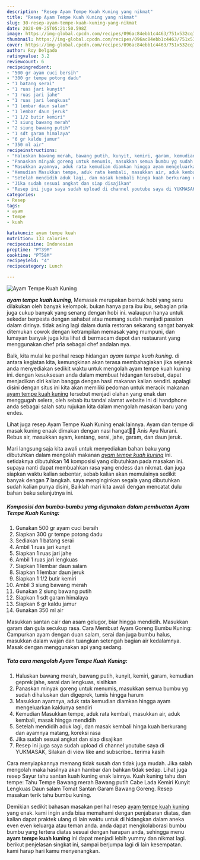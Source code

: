 ```yaml
---
description: "Resep Ayam Tempe Kuah Kuning yang nikmat"
title: "Resep Ayam Tempe Kuah Kuning yang nikmat"
slug: 30-resep-ayam-tempe-kuah-kuning-yang-nikmat
date: 2020-09-25T05:21:50.598Z
image: https://img-global.cpcdn.com/recipes/096ac84ebb1c4463/751x532cq70/ayam-tempe-kuah-kuning-foto-resep-utama.jpg
thumbnail: https://img-global.cpcdn.com/recipes/096ac84ebb1c4463/751x532cq70/ayam-tempe-kuah-kuning-foto-resep-utama.jpg
cover: https://img-global.cpcdn.com/recipes/096ac84ebb1c4463/751x532cq70/ayam-tempe-kuah-kuning-foto-resep-utama.jpg
author: Roy Delgado
ratingvalue: 3.2
reviewcount: 6
recipeingredient:
- "500 gr ayam cuci bersih"
- "300 gr tempe potong dadu"
- "1 batang serai"
- "1 ruas jari kunyit"
- "1 ruas jari jahe"
- "1 ruas jari lengkuas"
- "1 lembar daun salam"
- "1 lembar daun jeruk"
- "1 1/2 butir kemiri"
- "3 siung bawang merah"
- "2 siung bawang putih"
- "1 sdt garam himalaya"
- "6 gr kaldu jamur"
- "350 ml air"
recipeinstructions:
- "Haluskan bawang merah, bawang putih, kunyit, kemiri, garam, kemudian geprek jahe, serai dan lengkuas, sisihkan"
- "Panaskan minyak goreng untuk menumis, masukkan semua bumbu yg sudah dihaluskan dan digeprek, tumis hingga harum"
- "Masukkan ayamnya, aduk rata kemudian diamkan hingga ayam mengeluarkan kaldunya sendiri"
- "Kemudian Masukkan tempe, aduk rata kembali, masukkan air, aduk kembali, masak hingga mendidih"
- "Setelah mendidih aduk lagi, dan masak kembali hinga kuah berkurang dan ayamnya matang, koreksi rasa"
- "Jika sudah sesuai angkat dan siap disajikan"
- "Resep ini juga saya sudah upload di channel youtube saya di YUKMASAK, Silakan di view like and subscribe.. terima kasih"
categories:
- Resep
tags:
- ayam
- tempe
- kuah

katakunci: ayam tempe kuah 
nutrition: 133 calories
recipecuisine: Indonesian
preptime: "PT39M"
cooktime: "PT58M"
recipeyield: "4"
recipecategory: Lunch

---
```



![Ayam Tempe Kuah Kuning](https://img-global.cpcdn.com/recipes/096ac84ebb1c4463/751x532cq70/ayam-tempe-kuah-kuning-foto-resep-utama.jpg)

<b><i>ayam tempe kuah kuning</i></b>, Memasak merupakan bentuk hobi yang seru dilakukan oleh banyak kelompok. bukan hanya para ibu ibu, sebagian pria juga cukup banyak yang senang dengan hobi ini. walaupun hanya untuk sekedar berpesta dengan sahabat atau memang sudah menjadi passion dalam dirinya. tidak asing lagi dalam dunia restoran sekarang sangat banyak ditemukan cowok dengan ketrampilan memasak yang mumpuni, dan lumayan banyak juga kita lihat di bermacam depot dan restaurant yang menggunakan chef pria sebagai chef andalan nya.

Baik, kita mulai ke perihal resep hidangan <i>ayam tempe kuah kuning</i>. di antara kegiatan kita, kemungkinan akan terasa membahagiakan jika sejenak anda menyediakan sedikit waktu untuk mengolah ayam tempe kuah kuning ini. dengan kesuksesan anda dalam membuat hidangan tersebut, dapat menjadikan diri kalian bangga dengan hasil makanan kalian sendiri. apalagi disini dengan situs ini kita akan memiliki pedoman untuk meracik makanan <u>ayam tempe kuah kuning</u> tersebut menjadi olahan yang enak dan menggugah selera, oleh sebab itu tandai alamat website ini di handphone anda sebagai salah satu rujukan kita dalam mengolah masakan baru yang endes.

Lihat juga resep Ayam Tempe Kuah Kuning enak lainnya. Ayam dan tempe di masak kuning enaak dimakan dengan nasi hangat🤤🤤 Anis Ayu Nurani. Rebus air, masukkan ayam, kentang, serai, jahe, garam, dan daun jeruk.


Mari langsung saja kita awali untuk menyediakan bahan baku yang dibutuhkan dalam mengolah makanan <u><i>ayam tempe kuah kuning</i></u> ini. setidaknya dibutuhkan <b>14</b> komposisi yang dibutuhkan pada masakan ini. supaya nanti dapat membuahkan rasa yang endess dan nikmat. dan juga siapkan waktu kalian sebentar, sebab kalian akan memulainya sedikit banyak dengan <b>7</b> langkah. saya menginginkan segala yang dibutuhkan sudah kalian punya disini, Baiklah mari kita awali dengan mencatat dulu bahan baku selanjutnya ini.

<!--inarticleads1-->

##### Komposisi dan bumbu-bumbu yang digunakan dalam pembuatan Ayam Tempe Kuah Kuning:

1. Gunakan 500 gr ayam cuci bersih
1. Siapkan 300 gr tempe potong dadu
1. Sediakan 1 batang serai
1. Ambil 1 ruas jari kunyit
1. Siapkan 1 ruas jari jahe
1. Ambil 1 ruas jari lengkuas
1. Siapkan 1 lembar daun salam
1. Siapkan 1 lembar daun jeruk
1. Siapkan 1 1/2 butir kemiri
1. Ambil 3 siung bawang merah
1. Gunakan 2 siung bawang putih
1. Siapkan 1 sdt garam himalaya
1. Siapkan 6 gr kaldu jamur
1. Gunakan 350 ml air


Masukkan santan cair dan asam gelugor, biar hingga mendidih. Masukkan garam dan gula secukup rasa. Cara Membuat Ayam Goreng Bumbu Kuning: Campurkan ayam dengan duan salam, serai dan juga bumbu halus, masukkan dalam wajan dan tuangkan setengah bagian air kedalamnya. Masak dengan menggunakan api yang sedang. 

<!--inarticleads2-->

##### Tata cara mengolah Ayam Tempe Kuah Kuning:

1. Haluskan bawang merah, bawang putih, kunyit, kemiri, garam, kemudian geprek jahe, serai dan lengkuas, sisihkan
1. Panaskan minyak goreng untuk menumis, masukkan semua bumbu yg sudah dihaluskan dan digeprek, tumis hingga harum
1. Masukkan ayamnya, aduk rata kemudian diamkan hingga ayam mengeluarkan kaldunya sendiri
1. Kemudian Masukkan tempe, aduk rata kembali, masukkan air, aduk kembali, masak hingga mendidih
1. Setelah mendidih aduk lagi, dan masak kembali hinga kuah berkurang dan ayamnya matang, koreksi rasa
1. Jika sudah sesuai angkat dan siap disajikan
1. Resep ini juga saya sudah upload di channel youtube saya di YUKMASAK, Silakan di view like and subscribe.. terima kasih


Cara menyiapkannya memang tidak susah dan tidak juga mudah. Jika salah mengolah maka hasilnya akan hambar dan bahkan tidak sedap. Lihat juga resep Sayur tahu santan kuah kuning enak lainnya. Kuah kuning tahu dan tempe: Tahu Tempe Bawang merah Bawang putih Cabe Lada Kemiri Kunyit Lengkuas Daun salam Tomat Santan Garam Bawang Goreng. Resep masakan terik tahu bumbu kuning. 

Demikian sedikit bahasan masakan perihal resep <u>ayam tempe kuah kuning</u> yang enak. kami ingin anda bisa memahami dengan penjabaran diatas, dan kalian dapat praktek ulang di lain waktu untuk di hidangkan dalam aneka even even keluarga atau teman anda. anda dapat mengkolaborasi bumbu bumbu yang tertera diatas sesuai dengan harapan anda, sehingga menu <b>ayam tempe kuah kuning</b> ini dapat menjadi lebih yummy dan nikmat lagi. berikut penjelasan singkat ini, sampai berjumpa lagi di lain kesempatan. kami harap hari kamu menyenangkan.
